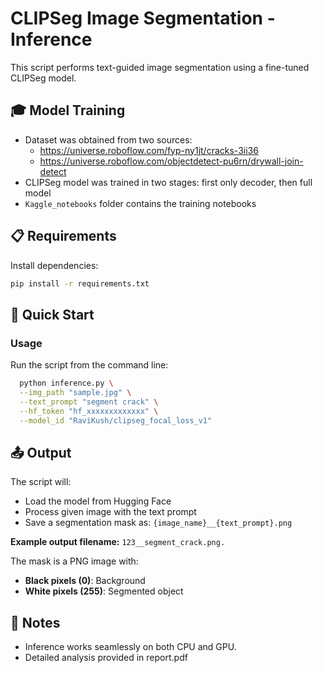 # CLIPSeg Image Segmentation - Inference

This script performs text-guided image segmentation using a fine-tuned CLIPSeg model.

## 🎓 Model Training

- Dataset was obtained from two sources:
  - https://universe.roboflow.com/fyp-ny1jt/cracks-3ii36
  - https://universe.roboflow.com/objectdetect-pu6rn/drywall-join-detect
- CLIPSeg model was trained in two stages: first only decoder, then full model
- `Kaggle_notebooks` folder contains the training notebooks

## 📋 Requirements
Install dependencies:
```bash
pip install -r requirements.txt
```

## 🚀 Quick Start

### Usage
Run the script from the command line:

```bash
  python inference.py \
  --img_path "sample.jpg" \
  --text_prompt "segment crack" \
  --hf_token "hf_xxxxxxxxxxxxx" \
  --model_id "RaviKush/clipseg_focal_loss_v1"

```


## 📤 Output

The script will:
- Load the model from Hugging Face
- Process given image with the text prompt
- Save a segmentation mask as: `{image_name}__{text_prompt}.png`

**Example output filename:** `123__segment_crack.png.`

The mask is a PNG image with:
- **Black pixels (0)**: Background
- **White pixels (255)**: Segmented object

## 📝 Notes

* Inference works seamlessly on both CPU and GPU.
* Detailed analysis provided in report.pdf

